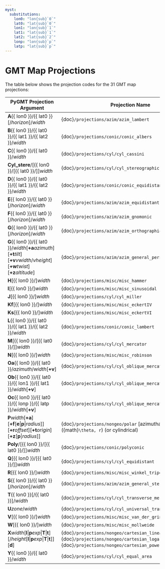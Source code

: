 ```yaml
---
myst:
  substitutions:
    lon0: "lon{sub}`0`"
    lat0: "lat{sub}`0`"
    lon1: "lon{sub}`1`"
    lat1: "lat{sub}`1`"
    lat2: "lat{sub}`2`"
    lonp: "lon{sub}`p`"
    latp: "lat{sub}`p`"
---
```


# GMT Map Projections

The table below shows the projection codes for the 31 GMT map projections:

| PyGMT Projection Argument | Projection Name |
| --- | --- |
| **A**{{ lon0 }}/{{ lat0 }}[/*horizon*]/*width*              | {doc}`/projections/azim/azim_lambert` |
| **B**{{ lon0 }}/{{ lat0 }}/{{ lat1 }}/{{ lat2 }}/*width*    | {doc}`/projections/conic/conic_albers` |
| **C**{{ lon0 }}/{{ lat0 }}/*width*                          | {doc}`/projections/cyl/cyl_cassini` |
| **Cyl_stere**/[{{ lon0 }}/[{{ lat0 }}/]]*width*             | {doc}`/projections/cyl/cyl_stereographic` |
| **D**{{ lon0 }}/{{ lat0 }}/{{ lat1 }}/{{ lat2 }}/*width*    | {doc}`/projections/conic/conic_equidistant` |
| **E**{{ lon0 }}/{{ lat0 }}[/*horizon*]/*width*              | {doc}`/projections/azim/azim_equidistant` |
| **F**{{ lon0 }}/{{ lat0 }}[/*horizon*]/*width*              | {doc}`/projections/azim/azim_gnomonic` |
| **G**{{ lon0 }}/{{ lat0 }}[/*horizon*]/*width*              | {doc}`/projections/azim/azim_orthographic` |
| **G**{{ lon0 }}/{{ lat0 }}/*width*[**+a***azimuth*][**+t***tilt*][**+v***vwidth*/*vheight*][**+w***twist*][**+z***altitude*] | {doc}`/projections/azim/azim_general_perspective` |
| **H**[{{ lon0 }}/]*width*                                   | {doc}`/projections/misc/misc_hammer` |
| **I**[{{ lon0 }}/]*width*                                   | {doc}`/projections/misc/misc_sinusoidal` |
| **J**[{{ lon0 }}/]*width*                                   | {doc}`/projections/cyl/cyl_miller` |
| **Kf**[{{ lon0 }}/]*width*                                  | {doc}`/projections/misc/misc_eckertIV` |
| **Ks**[{{ lon0 }}/]*width*                                  | {doc}`/projections/misc/misc_eckertVI` |
| **L**{{ lon0 }}/{{ lat0 }}/{{ lat1 }}/{{ lat2 }}/*width*    | {doc}`/projections/conic/conic_lambert` |
| **M**[{{ lon0 }}/[{{ lat0 }}/]]*width*                      | {doc}`/projections/cyl/cyl_mercator` |
| **N**[{{ lon0 }}/]*width*                                   | {doc}`/projections/misc/misc_robinson` |
| **Oa**{{ lon0 }}/{{ lat0 }}/*azimuth*/*width*[**+v**]       | {doc}`/projections/cyl/cyl_oblique_mercator_1` |
| **Ob**{{ lon0 }}/{{ lat0 }}/{{ lon1 }}/{{ lat1 }}/*width*[**+v**] | {doc}`/projections/cyl/cyl_oblique_mercator_2` |
| **Oc**{{ lon0 }}/{{ lat0 }}/{{ lonp }}/{{ latp }}/*width*[**+v**] | {doc}`/projections/cyl/cyl_oblique_mercator_3` |
| **P***width*[**+a**][**+f**[**e**\|**p**\|*radius*]][**+r***offset*][**+t***origin*][**+z**[**p**\|*radius*]] | {doc}`/projections/nongeo/polar` [azimuthal] ({math}`\theta, r`) (or cylindrical) |
| **Poly**/[{{ lon0 }}/[{{ lat0 }}/]]*width*                  | {doc}`/projections/conic/polyconic` |
| **Q**[{{ lon0 }}/[{{ lat0 }}/]]*width*                      | {doc}`/projections/cyl/cyl_equidistant` |
| **R**[{{ lon0 }}/]*width*                                   | {doc}`/projections/misc/misc_winkel_tripel` |
| **S**{{ lon0 }}/{{ lat0 }}[/*horizon*]/*width*              | {doc}`/projections/azim/azim_general_stereographic` |
| **T**{{ lon0 }}[/{{ lat0 }}]/*width*                        | {doc}`/projections/cyl/cyl_transverse_mercator` |
| **U***zone*/*width*                                         | {doc}`/projections/cyl/cyl_universal_transverse_mercator` |
| **V**[{{ lon0 }}/]*width*                                   | {doc}`/projections/misc/misc_van_der_grinten` |
| **W**[{{ lon0 }}/]*width*                                   | {doc}`/projections/misc/misc_mollweide` |
| **X***width*[**l**\|**p***exp*\|**T**\|**t**][/*height*[**l**\|**p***exp*\|**T**\|**t**]][**d**] | {doc}`/projections/nongeo/cartesian_linear`, {doc}`/projections/nongeo/cartesian_logarithmic`, {doc}`/projections/nongeo/cartesian_power`, and time |
| **Y**{{ lon0 }}/{{ lat0 }}/*width*                          | {doc}`/projections/cyl/cyl_equal_area` |
